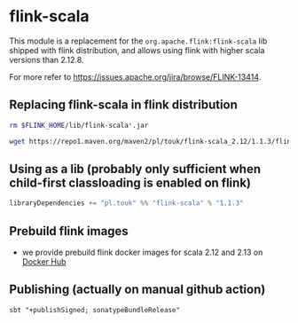 # flink-scala

This module is a replacement for the `org.apache.flink:flink-scala` lib shipped with flink distribution,
and allows using flink with higher scala versions than 2.12.8.

For more refer to <https://issues.apache.org/jira/browse/FLINK-13414>.

## Replacing flink-scala in flink distribution
```bash
rm $FLINK_HOME/lib/flink-scala*.jar

wget https://repo1.maven.org/maven2/pl/touk/flink-scala_2.12/1.1.3/flink-scala_2.12-1.1.3-assembly.jar -O $FLINK_HOME/lib/flink-scala_2.12-1.1.3-assembly.jar
```

## Using as a lib (probably only sufficient when child-first classloading is enabled on flink)
```scala
libraryDependencies += "pl.touk" %% "flink-scala" % "1.1.3"
```

## Prebuild flink images
* we provide prebuild flink docker images for scala 2.12 and 2.13 on [Docker Hub](https://hub.docker.com/r/touk/flink)

## Publishing (actually on manual github action)
```
sbt "+publishSigned; sonatypeBundleRelease"
```
